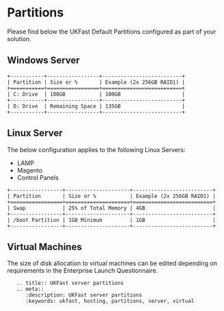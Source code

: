 # Partitions

Please find below the UKFast Default Partitions configured as part of your solution.

## Windows Server
```eval_rst
+-----------+-----------------+--------------------------+
| Partition | Size or %       | Example (2x 256GB RAID1) |
+===========+=================+==========================+
| C: Drive  | 100GB           | 100GB                    |
+-----------+-----------------+--------------------------+
| D: Drive  | Remaining Space | 135GB                    |
+-----------+-----------------+--------------------------+
```

## Linux Server

The below configuration applies to the following Linux Servers:
-	LAMP
-	Magento
-	Control Panels

```eval_rst
+-----------------+---------------------+--------------------------+
| Partition       | Size or %           | Example (2x 256GB RAID1) |
+=================+=====================+==========================+
| Swap            | 25% of Total Memory | 4GB                      |
+-----------------+---------------------+--------------------------+
| /boot Partition | 1GB Minimum         | 1GB                      |
+-----------------+---------------------+--------------------------+
```

## Virtual Machines

The size of disk allocation to virtual machines can be edited depending on requirements in the Enterprise Launch Questionnaire.

```eval_rst
   .. title:: UKFast server partitions
   .. meta::
      :description: UKFast server partitions
      :keywords: ukfast, hosting, partitions, server, virtual
```
